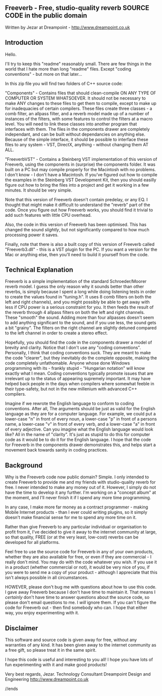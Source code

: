 Freeverb - Free, studio-quality reverb SOURCE CODE in the public domain
-----------------------------------------------------------------------

Written by Jezar at Dreampoint - http://www.dreampoint.co.uk


Introduction
------------

Hello.

I'll try to keep this "readme" reasonably small. There are few things in the world that I hate more than long "readme" files. Except "coding conventions" - but more on that later...

In this zip file you will find two folders of C++ source code:

"Components" - Contains files that should clean-compile ON ANY TYPE OF COMPUTER OR SYSTEM WHATSOEVER. It should not be necessary to make ANY changes to these files to get them to compile, except to make up for inadequacies of certain compilers. These files create three classes - a comb filter, an allpass filter, and a reverb model made up of a number of instances of the filters, with some features to control the filters at a macro level. You will need to link these classes into another program that interfaces with them. The files in the components drawer are completely independant, and can be built without dependancies on anything else. Because of the simple interface, it should be possible to interface these files to any system - VST, DirectX, anything - without changing them AT ALL.

"FreeverbVST" - Contains a Steinberg VST implementation of this version of Freeverb, using the components in (surprise) the components folder. It was built on a PC but may compile properly for the Macintosh with no problems. I don't know - I don't have a Macintosh. If you've figured out how to compile the examples in the Steinberg VST Development Kit, then you should easilly figure out how to bring the files into a project and get it working in a few minutes. It should be very simple.

Note that this version of Freeverb doesn't contain predelay, or any EQ. I thought that might make it difficult to understand the "reverb" part of the code. Once you figure out how Freeverb works, you should find it trivial to add such features with little CPU overhead.

Also, the code in this version of Freeverb has been optimised. This has changed the sound *slightly*, but not significantly compared to how much processing power it saves.

Finally, note that there is also a built copy of this version of Freeverb called "Freeverb3.dll" - this is a VST plugin for the PC. If you want a version for the Mac or anything else, then you'll need to build it yourself from the code.


Technical Explanation
---------------------

Freeverb is a simple implementation of the standard Schroeder/Moorer reverb model. I guess the only reason why it sounds better than other reverbs, is simply because I spent a long while doing listening tests in order to create the values found in "tuning.h". It uses 8 comb filters on both the left and right channels), and you might possibly be able to get away with less if CPU power is a serious constraint for you. It then feeds the result of the reverb through 4 allpass filters on both the left and right channels. These "smooth" the sound. Adding more than four allpasses doesn't seem to add anything significant to the sound, and if you use less, the sound gets a bit "grainy". The filters on the right channel are slightly detuned compared to the left channel in order to create a stereo effect.

Hopefully, you should find the code in the components drawer a model of brevity and clarity. Notice that I don't use any "coding conventions". Personally, I think that coding conventions suck. They are meant to make the code "clearer", but they inevitably do the complete opposite, making the code completely unfathomable. Anyone whose done Windows programming with its - frankly stupid - "Hungarian notation" will know exactly what I mean. Coding conventions typically promote issues that are irrelevant up to the status of appearing supremely important. It may have helped back people in the days when compilers where somewhat feeble in their type-safety, but not in the new millenium with advanced C++ compilers.

Imagine if we rewrote the English language to conform to coding conventions. After all, The arguments should be just as valid for the English language as they are for a computer language. For example, we could put a lower-case "n" in front of every noun, a lower-case "p" in front of a persons name, a lower-case "v" in front of every verb, and a lower-case "a" in front of every adjective. Can you imagine what the English language would look like? All in the name of "clarity". It's just as stupid to do this for computer code as it would be to do it for the English language. I hope that the code for Freeverb in the components drawer demonstrates this, and helps start a movement back towards sanity in coding practices.


Background
----------

Why is the Freeverb code now public domain? Simple. I only intended to create Freeverb to provide me and my friends with studio-quality reverb for free. I never intended to make any money out of it. However, I simply do not have the time to develop it any further. I'm working on a "concept album" at the moment, and I'll never finish it if I spend any more time programming. 

In any case, I make more far money as a contract programmer - making Mobile Internet products - than I ever could writing plugins, so it simply doesn't make financial sense for me to spend any more time on it.

Rather than give Freeverb to any particular individual or organisation to profit from it, I've decided to give it away to the internet community at large, so that quality, FREE (or at the very least, low-cost) reverbs can be developed for all platforms.

Feel free to use the source code for Freeverb in any of your own products, whether they are also available for free, or even if they are commercial - I really don't mind. You may do with the code whatever you wish. If you use it in a product (whether commercial or not), it would be very nice of you, if you were to send me a copy of your product - although I appreciate that this isn't always possible in all circumstances.

HOWEVER, please don't bug me with questions about how to use this code. I gave away Freeverb because I don't have time to maintain it. That means I *certainly* don't have time to answer questions about the source code, so please don't email questions to me. I *will* ignore them. If you can't figure the code for Freeverb out - then find somebody who can. I hope that either way, you enjoy experimenting with it.


Disclaimer
----------

This software and source code is given away for free, without any warranties of any kind. It has been given away to the internet community as a free gift, so please treat it in the same spirit.


I hope this code is useful and interesting to you all!
I hope you have lots of fun experimenting with it and make good products!

Very best regards,
Jezar.
Technology Consultant
Dreampoint Design and Engineering
http://www.dreampoint.co.uk


//ends